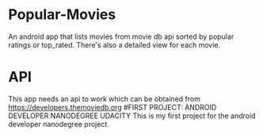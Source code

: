 # Popular-Movies
An android app that lists movies from movie db api sorted by popular ratings or top_rated. There's also a detailed view for each movie. 
# API 
This app needs an api to work which can be obtained from https://developers.themoviedb.org
#FIRST PROJECT: ANDROID DEVELOPER NANODEGREE UDACITY
This is my first project for the android developer nanodegree project.
